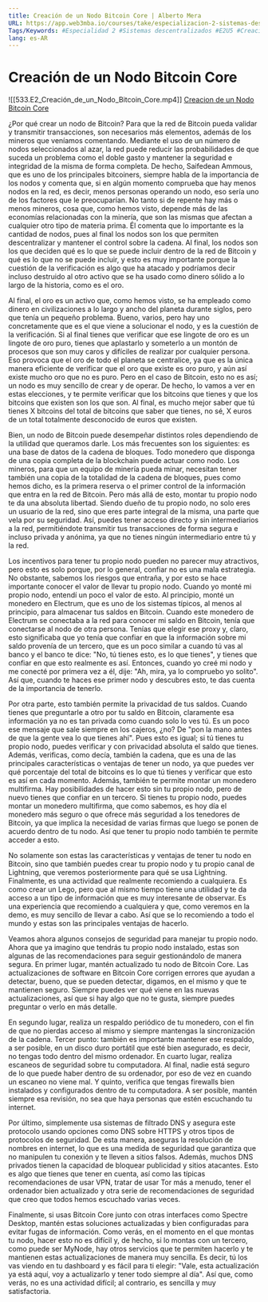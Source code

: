 ```yaml
---
title: Creación de un Nodo Bitcoin Core | Alberto Mera
URL: https://app.web3mba.io/courses/take/especializacion-2-sistemas-descentralizados/lessons/41082046-5-creacion-de-un-nodo-bitcoin-core-alberto-mera
Tags/Keywords: #Especialidad 2 #Sistemas descentralizados #E2U5 #Creación de un Nodo Bitcoin Core #
lang: es-AR
---
```

# Creación de un Nodo Bitcoin Core
![[533.E2_Creación_de_un_Nodo_Bitcoin_Core.mp4]]
[Creacion de un Nodo Bitcoin Core](https://app.web3mba.io?wvideo=q9jh81buqa)

¿Por qué crear un nodo de Bitcoin? Para que la red de Bitcoin pueda validar y transmitir transacciones, son necesarios más elementos, además de los mineros que veníamos comentando. Mediante el uso de un número de nodos seleccionados al azar, la red puede reducir las probabilidades de que suceda un problema como el doble gasto y mantener la seguridad e integridad de la misma de forma completa. De hecho, Saifedean Ammous, que es uno de los principales bitcoiners, siempre habla de la importancia de los nodos y comenta que, si en algún momento comprueba que hay menos nodos en la red, es decir, menos personas operando un nodo, eso sería uno de los factores que le preocuparían. No tanto si de repente hay más o menos mineros, cosa que, como hemos visto, depende más de las economías relacionadas con la minería, que son las mismas que afectan a cualquier otro tipo de materia prima. Él comenta que lo importante es la cantidad de nodos, pues al final los nodos son los que permiten descentralizar y mantener el control sobre la cadena. Al final, los nodos son los que deciden qué es lo que se puede incluir dentro de la red de Bitcoin y qué es lo que no se puede incluir, y esto es muy importante porque la cuestión de la verificación es algo que ha atacado y podríamos decir incluso destruido al otro activo que se ha usado como dinero sólido a lo largo de la historia, como es el oro.

Al final, el oro es un activo que, como hemos visto, se ha empleado como dinero en civilizaciones a lo largo y ancho del planeta durante siglos, pero que tenía un pequeño problema. Bueno, varios, pero hay uno concretamente que es el que viene a solucionar el nodo, y es la cuestión de la verificación. Si al final tienes que verificar que ese lingote de oro es un lingote de oro puro, tienes que aplastarlo y someterlo a un montón de procesos que son muy caros y difíciles de realizar por cualquier persona. Eso provoca que el oro de todo el planeta se centralice, ya que es la única manera eficiente de verificar que el oro que existe es oro puro, y aún así existe mucho oro que no es puro. Pero en el caso de Bitcoin, esto no es así; un nodo es muy sencillo de crear y de operar. De hecho, lo vamos a ver en estas elecciones, y te permite verificar que los bitcoins que tienes y que los bitcoins que existen son los que son. Al final, es mucho mejor saber que tú tienes X bitcoins del total de bitcoins que saber que tienes, no sé, X euros de un total totalmente desconocido de euros que existen.

Bien, un nodo de Bitcoin puede desempeñar distintos roles dependiendo de la utilidad que queramos darle. Los más frecuentes son los siguientes: es una base de datos de la cadena de bloques. Todo monedero que disponga de una copia completa de la blockchain puede actuar como nodo. Los mineros, para que un equipo de minería pueda minar, necesitan tener también una copia de la totalidad de la cadena de bloques, pues como hemos dicho, es la primera reserva o el primer control de la información que entra en la red de Bitcoin. Pero más allá de esto, montar tu propio nodo te da una absoluta libertad. Siendo dueño de tu propio nodo, no solo eres un usuario de la red, sino que eres parte integral de la misma, una parte que vela por su seguridad. Así, puedes tener acceso directo y sin intermediarios a la red, permitiéndote transmitir tus transacciones de forma segura e incluso privada y anónima, ya que no tienes ningún intermediario entre tú y la red.

Los incentivos para tener tu propio nodo pueden no parecer muy atractivos, pero esto es solo porque, por lo general, confiar no es una mala estrategia. No obstante, sabemos los riesgos que entraña, y por esto se hace importante conocer el valor de llevar tu propio nodo. Cuando yo monté mi propio nodo, entendí un poco el valor de esto. Al principio, monté un monedero en Electrum, que es uno de los sistemas típicos, al menos al principio, para almacenar tus saldos en Bitcoin. Cuando este monedero de Electrum se conectaba a la red para conocer mi saldo en Bitcoin, tenía que conectarse al nodo de otra persona. Tenías que elegir ese proxy y, claro, esto significaba que yo tenía que confiar en que la información sobre mi saldo provenía de un tercero, que es un poco similar a cuando tú vas al banco y el banco te dice: "No, tú tienes esto, es lo que tienes", y tienes que confiar en que esto realmente es así. Entonces, cuando yo creé mi nodo y me conecté por primera vez a él, dije: "Ah, mira, ya lo compruebo yo solito". Así que, cuando te haces ese primer nodo y descubres esto, te das cuenta de la importancia de tenerlo.

Por otra parte, esto también permite la privacidad de tus saldos. Cuando tienes que preguntarle a otro por tu saldo en Bitcoin, claramente esa información ya no es tan privada como cuando solo lo ves tú. Es un poco ese mensaje que sale siempre en los cajeros, ¿no? De "pon la mano antes de que la gente vea lo que tienes ahí". Pues esto es igual; si tú tienes tu propio nodo, puedes verificar y con privacidad absoluta el saldo que tienes. Además, verificas, como decía, también la cadena, que es una de las principales características o ventajas de tener un nodo, ya que puedes ver qué porcentaje del total de bitcoins es lo que tú tienes y verificar que esto es así en cada momento. Además, también te permite montar un monedero multifirma. Hay posibilidades de hacer esto sin tu propio nodo, pero de nuevo tienes que confiar en un tercero. Si tienes tu propio nodo, puedes montar un monedero multifirma, que como sabemos, es hoy día el monedero más seguro o que ofrece más seguridad a los tenedores de Bitcoin, ya que implica la necesidad de varias firmas que luego se ponen de acuerdo dentro de tu nodo. Así que tener tu propio nodo también te permite acceder a esto.

No solamente son estas las características y ventajas de tener tu nodo en Bitcoin, sino que también puedes crear tu propio nodo y tu propio canal de Lightning, que veremos posteriormente para qué se usa Lightning. Finalmente, es una actividad que realmente recomiendo a cualquiera. Es como crear un Lego, pero que al mismo tiempo tiene una utilidad y te da acceso a un tipo de información que es muy interesante de observar. Es una experiencia que recomiendo a cualquiera y que, como veremos en la demo, es muy sencillo de llevar a cabo. Así que se lo recomiendo a todo el mundo y estas son las principales ventajas de hacerlo.

Veamos ahora algunos consejos de seguridad para manejar tu propio nodo. Ahora que ya imagino que tendrás tu propio nodo instalado, estas son algunas de las recomendaciones para seguir gestionándolo de manera segura. En primer lugar, mantén actualizado tu nodo de Bitcoin Core. Las actualizaciones de software en Bitcoin Core corrigen errores que ayudan a detectar, bueno, que se pueden detectar, digamos, en el mismo y que te mantienen seguro. Siempre puedes ver qué viene en las nuevas actualizaciones, así que si hay algo que no te gusta, siempre puedes preguntar o verlo en más detalle.

En segundo lugar, realiza un respaldo periódico de tu monedero, con el fin de que no pierdas acceso al mismo y siempre mantengas la sincronización de la cadena. Tercer punto: también es importante mantener ese respaldo, a ser posible, en un disco duro portátil que esté bien asegurado, es decir, no tengas todo dentro del mismo ordenador. En cuarto lugar, realiza escaneos de seguridad sobre tu computadora. Al final, nadie está seguro de lo que puede haber dentro de su ordenador, por eso de vez en cuando un escaneo no viene mal. Y quinto, verifica que tengas firewalls bien instalados y configurados dentro de tu computadora. A ser posible, mantén siempre esa revisión, no sea que haya personas que estén escuchando tu internet.

Por último, simplemente usa sistemas de filtrado DNS y asegura este protocolo usando opciones como DNS sobre HTTPS y otros tipos de protocolos de seguridad. De esta manera, aseguras la resolución de nombres en internet, lo que es una medida de seguridad que garantiza que no manipulen tu conexión y te lleven a sitios falsos. Además, muchos DNS privados tienen la capacidad de bloquear publicidad y sitios atacantes. Esto es algo que tienes que tener en cuenta, así como las típicas recomendaciones de usar VPN, tratar de usar Tor más a menudo, tener el ordenador bien actualizado y otra serie de recomendaciones de seguridad que creo que todos hemos escuchado varias veces.

Finalmente, si usas Bitcoin Core junto con otras interfaces como Spectre Desktop, mantén estas soluciones actualizadas y bien configuradas para evitar fugas de información. Como verás, en el momento en el que montas tu nodo, hacer esto no es difícil y, de hecho, si lo montas con un tercero, como puede ser MyNode, hay otros servicios que te permiten hacerlo y te mantienen estas actualizaciones de manera muy sencilla. Es decir, tú los vas viendo en tu dashboard y es fácil para ti elegir: "Vale, esta actualización ya está aquí, voy a actualizarlo y tener todo siempre al día". Así que, como verás, no es una actividad difícil; al contrario, es sencilla y muy satisfactoria.